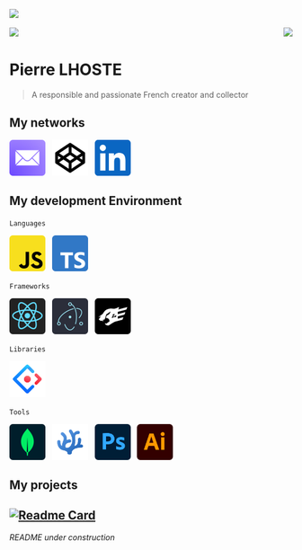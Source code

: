 ![](https://media.discordapp.net/attachments/822787638615474176/1126534899021652038/wallpaper.jpg?width=4000&height=1000)

<img src="https://github-readme-stats.vercel.app/api?username=pierre-lhoste&show_icons=true&bg_color=DEG,2f035a,690690&hide_border=true&text_color=ffffffCC&title_color=fff&icon_color=fff&border_radius=6"><img align="right" src="https://github-readme-stats.vercel.app/api/top-langs/?username=pierre-lhoste&layout=compact&bg_color=DEG,690690,2f035a&hide_border=true&title_color=fff&text_color=ffffffCC&border_radius=6" height="195" />

# Pierre LHOSTE
> A responsible and passionate French creator and collector

## My networks

[<img title="Mail" src="./icons/social/mail.svg" width="64" height="64">](mailto:vingt-douze@protonmail.com)   [<img title="Codepen" src="./icons/social/codepen.svg" width="64" height="64">](https://codepen.io/vingt-douze/)   [<img title="Linkedin" src="./icons/social/linkedin.svg" width="64" height="64">](https://www.linkedin.com/in/pierre-lhoste/)

<!-- <img align="center" src="https://github-readme-stats.vercel.app/api/pin/?username=anuraghazra&repo=anuraghazra.github.io&theme=buefy" /> -->

## My development Environment

`Languages`

[<img src="./icons/languages/javascript.svg" width="64" height="64" title="Javascript">]()   [<img src="./icons/languages/typescript.svg" title="Typescript" width="64" height="64">]()

`Frameworks`

[<img src="./icons/framework/react.svg" width="64" height="64" title="React" height="64" width="64">](https://react.dev/)   [<img src="./icons/framework/electron.svg" title="Electron" width="64" height="64">](https://www.electronjs.org/)   [<img src="./icons/framework/fastify.svg" title="Fastify" width="64" height="64">](https://fastify.dev/)

`Libraries`

[<img src="./icons/library/ant-design.svg" title="Ant-design" width="64" height="64">](https://ant.design/)

`Tools`

[<img src="./icons/tool/mongodb.svg" title="MongoDB" width="64" height="64">](https://www.mongodb.com/)   [<img src="./icons/tool/vscodium.svg" title="VSCodium" width="64" height="64">](https://vscodium.com/)   [<img src="./icons/tool/photoshop.svg" title="Photoshop" width="64" height="64">](https://www.adobe.com/fr/products/photoshop.html)   [<img src="./icons/tool/illustrator.svg" title="Illustrator" width="64" height="64">](https://www.adobe.com/fr/products/illustrator.html)

## My projects

[![Readme Card](https://github-readme-stats.vercel.app/api/pin/?username=212-collections&repo=212-collections&text_color=ffffffCC&icon_color=fff&title_color=fff&border_radius=6&bg_color=DEG,2f035a,690690&hide_border=true)]([https://github.com/anuraghazra/github-readme-stats](https://github.com/212-Collections/212-Collections))
---
*README under construction*
